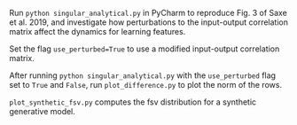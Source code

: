 Run `python singular_analytical.py` in PyCharm to reproduce Fig. 3 of Saxe et al. 2019, and investigate how perturbations to the input-output correlation matrix affect the dynamics for learning features.

Set the flag `use_perturbed=True` to use a modified input-output correlation matrix.

After running `python singular_analytical.py` with the `use_perturbed` flag set to `True` and `False`, run `plot_difference.py` to plot the norm of the rows.

`plot_synthetic_fsv.py` computes the fsv distribution for a synthetic generative model.
